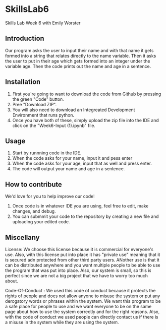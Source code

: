 # SkillsLab6
Skills Lab Week 6 with Emily Worster

Introduction
----------------------

Our program asks the user to input their name and with that name it gets formed into a string that relates directly to the name variable.
Then it asks the user to put in their age which gets formed into an integer under the variable age. Then the code prints out the name and age in a sentence.

Installation
----------------------

1. First you're going to want to download the code from Github by pressing the green "Code" button.
2. Pree "Download ZIP".
3. You will also need to download an Integreated Development Environment that runs python.
4. Once you have both of these, simply upload the zip file into the IDE and click on the "Week6-Input (1).ipynb" file.

Usage
----------------------

1. Start by runnning code in the IDE.
2. When the code asks for your name, input it and pess enter
3. When the code asks for your age, input that as well and press enter.
4. The code will output your name and age in a sentence.

How to contribute
---------------------
We'd love for you to help improve our code!

1. Once code is in whatever IDE you are using, feel free to edit, make changes, and debug.
2. You can submmit your code to the repository by creating a new file and uploading your edited code.


Miscellany
--------------

License: We choose this license because it is commercial for everyone's use. Also, with this license put into place it has "private use" meaning that it is 
secured adn protected from other third party users. ANother use is that it can be distributed anywhere and you want multiple people to be able to use the program that was put into place. Also, our system is small, so this is perfect since we are not a big project that we have to worry too much about. 

Code-Of-Conduct : We used this code of conduct because it protects the rights of people and does not allow anyone to misuse the system or put any derogatory 
words or phrases within the system. We want this program to be a safe place for people to use and we want everyone to be on the same page about how to use the
system correctly and for the right reasons. Also, with the code of conduct we used people can directly contact us if there is a misuse in the system while they are
using the system. 

